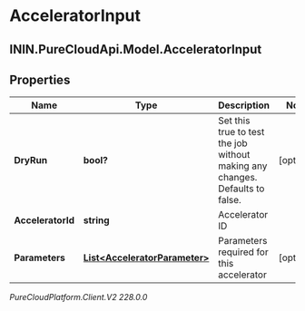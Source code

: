 # AcceleratorInput

## ININ.PureCloudApi.Model.AcceleratorInput

## Properties

|Name | Type | Description | Notes|
|------------ | ------------- | ------------- | -------------|
| **DryRun** | **bool?** | Set this true to test the job without making any changes. Defaults to false. | [optional] |
| **AcceleratorId** | **string** | Accelerator ID | |
| **Parameters** | [**List&lt;AcceleratorParameter&gt;**](AcceleratorParameter) | Parameters required for this accelerator | [optional] |



_PureCloudPlatform.Client.V2 228.0.0_
